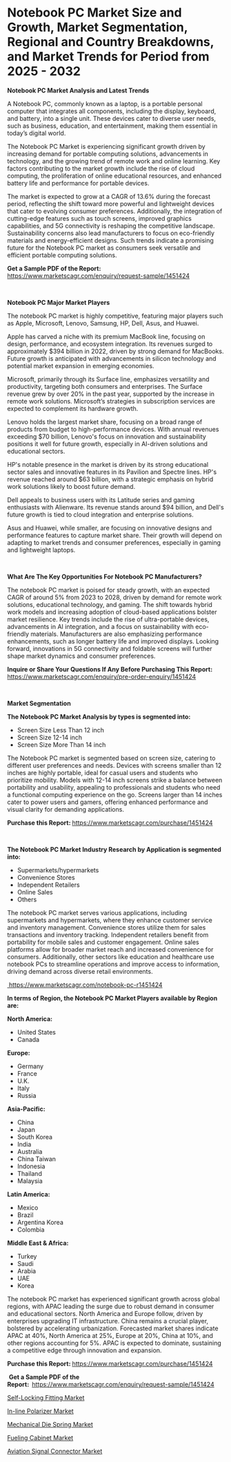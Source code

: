 <p><h1>Notebook PC Market Size and Growth, Market Segmentation, Regional and Country Breakdowns, and Market Trends for Period from 2025 -  2032</h1></p><p><strong>Notebook PC Market Analysis and Latest Trends</strong></p>
<p><p>A Notebook PC, commonly known as a laptop, is a portable personal computer that integrates all components, including the display, keyboard, and battery, into a single unit. These devices cater to diverse user needs, such as business, education, and entertainment, making them essential in today’s digital world. </p><p>The Notebook PC Market is experiencing significant growth driven by increasing demand for portable computing solutions, advancements in technology, and the growing trend of remote work and online learning. Key factors contributing to the market growth include the rise of cloud computing, the proliferation of online educational resources, and enhanced battery life and performance for portable devices. </p><p>The market is expected to grow at a CAGR of 13.6% during the forecast period, reflecting the shift toward more powerful and lightweight devices that cater to evolving consumer preferences. Additionally, the integration of cutting-edge features such as touch screens, improved graphics capabilities, and 5G connectivity is reshaping the competitive landscape. Sustainability concerns also lead manufacturers to focus on eco-friendly materials and energy-efficient designs. Such trends indicate a promising future for the Notebook PC market as consumers seek versatile and efficient portable computing solutions.</p></p>
<p><strong>Get a Sample PDF of the Report:&nbsp;</strong> <a href="https://www.marketscagr.com/enquiry/request-sample/1451424?utm_campaign=3163&utm_medium=2&utm_source=Github&utm_content=ia&utm_term=04042025&utm_id=notebook-pc">https://www.marketscagr.com/enquiry/request-sample/1451424</a></p>
<p>&nbsp;</p>
<p><strong>Notebook PC Major Market Players</strong></p>
<p><p>The notebook PC market is highly competitive, featuring major players such as Apple, Microsoft, Lenovo, Samsung, HP, Dell, Asus, and Huawei. </p><p>Apple has carved a niche with its premium MacBook line, focusing on design, performance, and ecosystem integration. Its revenues surged to approximately $394 billion in 2022, driven by strong demand for MacBooks. Future growth is anticipated with advancements in silicon technology and potential market expansion in emerging economies.</p><p>Microsoft, primarily through its Surface line, emphasizes versatility and productivity, targeting both consumers and enterprises. The Surface revenue grew by over 20% in the past year, supported by the increase in remote work solutions. Microsoft’s strategies in subscription services are expected to complement its hardware growth.</p><p>Lenovo holds the largest market share, focusing on a broad range of products from budget to high-performance devices. With annual revenues exceeding $70 billion, Lenovo's focus on innovation and sustainability positions it well for future growth, especially in AI-driven solutions and educational sectors.</p><p>HP's notable presence in the market is driven by its strong educational sector sales and innovative features in its Pavilion and Spectre lines. HP's revenue reached around $63 billion, with a strategic emphasis on hybrid work solutions likely to boost future demand.</p><p>Dell appeals to business users with its Latitude series and gaming enthusiasts with Alienware. Its revenue stands around $94 billion, and Dell's future growth is tied to cloud integration and enterprise solutions.</p><p>Asus and Huawei, while smaller, are focusing on innovative designs and performance features to capture market share. Their growth will depend on adapting to market trends and consumer preferences, especially in gaming and lightweight laptops.</p></p>
<p>&nbsp;</p>
<p><strong>What Are The Key Opportunities For Notebook PC Manufacturers?</strong></p>
<p><p>The notebook PC market is poised for steady growth, with an expected CAGR of around 5% from 2023 to 2028, driven by demand for remote work solutions, educational technology, and gaming. The shift towards hybrid work models and increasing adoption of cloud-based applications bolster market resilience. Key trends include the rise of ultra-portable devices, advancements in AI integration, and a focus on sustainability with eco-friendly materials. Manufacturers are also emphasizing performance enhancements, such as longer battery life and improved displays. Looking forward, innovations in 5G connectivity and foldable screens will further shape market dynamics and consumer preferences.</p></p>
<p><strong>Inquire or Share Your Questions If Any Before Purchasing This Report:</strong> <a href="https://www.marketscagr.com/enquiry/pre-order-enquiry/1451424?utm_campaign=3163&utm_medium=2&utm_source=Github&utm_content=ia&utm_term=04042025&utm_id=notebook-pc">https://www.marketscagr.com/enquiry/pre-order-enquiry/1451424</a></p>
<p>&nbsp;</p>
<p><strong>Market Segmentation</strong></p>
<p><strong>The Notebook PC Market Analysis by types is segmented into:</strong></p>
<p><ul><li>Screen Size Less Than 12 inch</li><li>Screen Size 12-14 inch</li><li>Screen Size More Than 14 inch</li></ul></p>
<p><p>The Notebook PC market is segmented based on screen size, catering to different user preferences and needs. Devices with screens smaller than 12 inches are highly portable, ideal for casual users and students who prioritize mobility. Models with 12-14 inch screens strike a balance between portability and usability, appealing to professionals and students who need a functional computing experience on the go. Screens larger than 14 inches cater to power users and gamers, offering enhanced performance and visual clarity for demanding applications.</p></p>
<p><strong>Purchase this Report:&nbsp;</strong><a href="https://www.marketscagr.com/purchase/1451424?utm_campaign=3163&utm_medium=2&utm_source=Github&utm_content=ia&utm_term=04042025&utm_id=notebook-pc">https://www.marketscagr.com/purchase/1451424</a></p>
<p>&nbsp;</p>
<p><strong>The Notebook PC Market Industry Research by Application is segmented into:</strong></p>
<p><ul><li>Supermarkets/hypermarkets</li><li>Convenience Stores</li><li>Independent Retailers</li><li>Online Sales</li><li>Others</li></ul></p>
<p><p>The notebook PC market serves various applications, including supermarkets and hypermarkets, where they enhance customer service and inventory management. Convenience stores utilize them for sales transactions and inventory tracking. Independent retailers benefit from portability for mobile sales and customer engagement. Online sales platforms allow for broader market reach and increased convenience for consumers. Additionally, other sectors like education and healthcare use notebook PCs to streamline operations and improve access to information, driving demand across diverse retail environments.</p></p>
<p><a href="https://www.marketscagr.com/notebook-pc-r1451424?utm_campaign=3163&utm_medium=2&utm_source=Github&utm_content=ia&utm_term=04042025&utm_id=notebook-pc">&nbsp;https://www.marketscagr.com/notebook-pc-r1451424</a></p>
<p><strong>In terms of Region, the Notebook PC Market Players available by Region are:</strong></p>
<p>
    <p> <strong> North America: </strong>
        <ul>
            <li>United States</li>
            <li>Canada</li>
        </ul>
        </p> 
    <p> <strong> Europe: </strong>
        <ul>
            <li>Germany</li>
            <li>France</li>
            <li>U.K.</li>
            <li>Italy</li>
            <li>Russia</li>
        </ul>
        </p> 
    <p> <strong> Asia-Pacific: </strong>
        <ul>
            <li>China</li>
            <li>Japan</li>
            <li>South Korea</li>
            <li>India</li>
            <li>Australia</li>
            <li>China Taiwan</li>
            <li>Indonesia</li>
            <li>Thailand</li>
            <li>Malaysia</li>
        </ul>
        </p> 
    <p> <strong> Latin America: </strong>
        <ul>
            <li>Mexico</li>
            <li>Brazil</li>
            <li>Argentina Korea</li>
            <li>Colombia</li>
        </ul>
        </p> 
    <p> <strong> Middle East & Africa: </strong>
        <ul>
            <li>Turkey</li>
            <li>Saudi</li>
            <li>Arabia</li>
            <li>UAE</li>
            <li>Korea</li>
        </ul>
    </p>
    </p>
<p><p>The notebook PC market has experienced significant growth across global regions, with APAC leading the surge due to robust demand in consumer and educational sectors. North America and Europe follow, driven by enterprises upgrading IT infrastructure. China remains a crucial player, bolstered by accelerating urbanization. Forecasted market shares indicate APAC at 40%, North America at 25%, Europe at 20%, China at 10%, and other regions accounting for 5%. APAC is expected to dominate, sustaining a competitive edge through innovation and expansion.</p></p>
<p><strong>Purchase this Report: </strong><a href="https://www.marketscagr.com/purchase/1451424?utm_campaign=3163&utm_medium=2&utm_source=Github&utm_content=ia&utm_term=04042025&utm_id=notebook-pc">https://www.marketscagr.com/purchase/1451424</a></p>
<p>&nbsp;<strong>Get a Sample PDF of the Report:&nbsp;&nbsp;</strong><a href="https://www.marketscagr.com/enquiry/request-sample/1451424?utm_campaign=3163&utm_medium=2&utm_source=Github&utm_content=ia&utm_term=04042025&utm_id=notebook-pc">https://www.marketscagr.com/enquiry/request-sample/1451424</a></p>
<p><strong></strong></p>
<p><p><a href="https://www.linkedin.com/pulse/global-self-locking-fitting-market-analysis-statisticson-o7ryc?utm_campaign=3163&utm_medium=2&utm_source=Github&utm_content=ia&utm_term=04042025&utm_id=notebook-pc">Self-Locking Fitting Market</a></p><p><a href="https://www.linkedin.com/pulse/navigating-in-line-polarizer-market-incorporating-trends-size-yovlc?utm_campaign=3163&utm_medium=2&utm_source=Github&utm_content=ia&utm_term=04042025&utm_id=notebook-pc">In-line Polarizer Market</a></p><p><a href="https://www.linkedin.com/pulse/detailed-analysis-mechanical-die-spring-market-growth-c4gmc?utm_campaign=3163&utm_medium=2&utm_source=Github&utm_content=ia&utm_term=04042025&utm_id=notebook-pc">Mechanical Die Spring Market</a></p><p><a href="https://www.linkedin.com/pulse/pulse-fueling-cabinet-rhythms-change-market-resonance-2025-2032-tybhc?utm_campaign=3163&utm_medium=2&utm_source=Github&utm_content=ia&utm_term=04042025&utm_id=notebook-pc">Fueling Cabinet Market</a></p><p><a href="https://www.linkedin.com/pulse/aviation-signal-connector-industry-outlook-20252032-revenue-m981c?utm_campaign=3163&utm_medium=2&utm_source=Github&utm_content=ia&utm_term=04042025&utm_id=notebook-pc">Aviation Signal Connector Market</a></p></p>